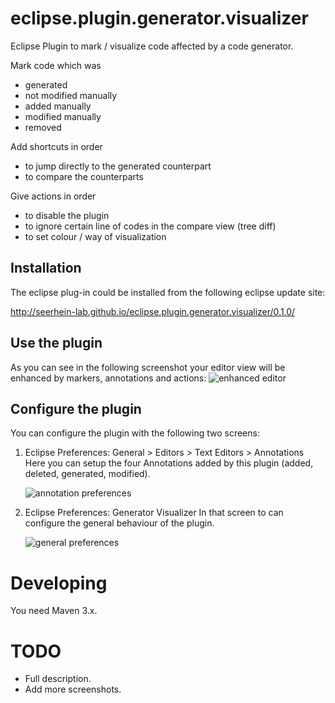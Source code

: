 eclipse.plugin.generator.visualizer
===================================

Eclipse Plugin to mark / visualize code affected by a code generator.

Mark code which was
* generated
* not modified manually
* added manually
* modified manually
* removed

Add shortcuts in order
* to jump directly to the generated counterpart
* to compare the counterparts

Give actions in order
* to disable the plugin
* to ignore certain line of codes in the compare view (tree diff)
* to set colour / way of visualization

Installation
------------

The eclipse plug-in could be installed from the following eclipse update site:

http://seerhein-lab.github.io/eclipse.plugin.generator.visualizer/0.1.0/

Use the plugin
--------------

As you can see in the following screenshot your editor view will be enhanced by markers, annotations and actions:
![enhanced editor](https://raw.github.com/Seitenbau/eclipse.plugin.generator.visualizer/docu_resources/screenshots/editor_all.png)

Configure the plugin
--------------------

You can configure the plugin with the following two screens:

1. Eclipse Preferences: General > Editors > Text Editors > Annotations
    Here you can setup the four Annotations added by this plugin (added, deleted, generated, modified).

    ![annotation preferences](https://raw.github.com/Seitenbau/eclipse.plugin.generator.visualizer/docu_resources/screenshots/prefs_annotations.png)
2. Eclipse Preferences: Generator Visualizer
    In that screen to can configure the general behaviour of the plugin.

    ![general preferences](https://raw.github.com/Seitenbau/eclipse.plugin.generator.visualizer/docu_resources/screenshots/prefs_main.png)


Developing
==========

You need Maven 3.x.

TODO
====

* Full description.
* Add more screenshots.
